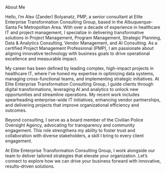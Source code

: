 About Me

Hello, I’m Alex (Zander) Bolyanatz, PMP, a senior consultant at Elite Enterprise Transformation Consulting Group, based in the Albuquerque-Santa Fe Metropolitan Area. With over a decade of experience in healthcare IT and project management, I specialize in delivering transformative solutions in Project Management, Program Management, Strategic Planning, Data & Analytics Consulting, Vendor Management, and AI Consulting. As a certified Project Management Professional (PMP), I am passionate about aligning innovative technology with business goals to drive operational excellence and measurable impact.

My career has been defined by leading complex, high-impact projects in healthcare IT, where I’ve honed my expertise in optimizing data systems, managing cross-functional teams, and implementing strategic initiatives. At Elite Enterprise Transformation Consulting Group, I guide clients through digital transformations, leveraging AI and analytics to unlock new opportunities and streamline operations. My recent work includes spearheading enterprise-wide IT initiatives, enhancing vendor partnerships, and delivering projects that improve organizational efficiency and outcomes.

Beyond consulting, I serve as a board member of the Civilian Police Oversight Agency, advocating for transparency and community engagement. This role strengthens my ability to foster trust and collaboration with diverse stakeholders, a skill I bring to every client engagement.

At Elite Enterprise Transformation Consulting Group, I work alongside our team to deliver tailored strategies that elevate your organization. Let’s connect to explore how we can drive your business forward with innovative, results-driven solutions.